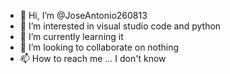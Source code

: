 - 👋 Hi, I’m @JoseAntonio260813
- 👀 I’m interested in visual studio code and python
- 🌱 I’m currently learning it
- 💞️ I’m looking to collaborate on nothing
- 📫 How to reach me ... I don't know

<!---
JoseAntonio260813/JoseAntonio260813 is a ✨ special ✨ repository because its `README.md` (this file) appears on your GitHub profile.
You can click the Preview link to take a look at your changes.
--->
